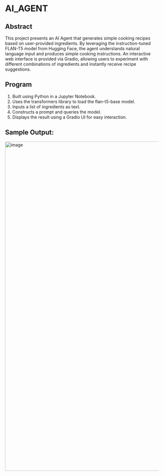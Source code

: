 # AI_AGENT
## Abstract
This project presents an AI Agent that generates simple cooking recipes based on user-provided ingredients. By leveraging the instruction-tuned FLAN-T5 model from Hugging Face, the agent understands natural language input and produces simple cooking instructions. An interactive web interface is provided via Gradio, allowing users to experiment with different combinations of ingredients and instantly receive recipe suggestions.

## Program
1. Built using Python in a Jupyter Notebook.
2. Uses the transformers library to load the flan-t5-base model.
3. Inputs a list of ingredients as text.
4. Constructs a prompt and queries the model.
5. Displays the result using a Gradio UI for easy interaction.

## Sample Output:
<img width="1920" height="1080" alt="image" src="https://github.com/user-attachments/assets/f87c4445-23e0-4d97-ba3a-d26b03c4ea09" />
